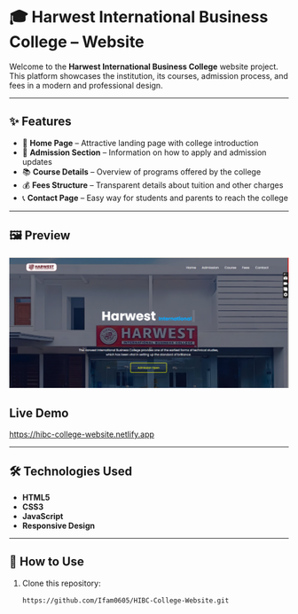 # 🎓 Harwest International Business College – Website  

Welcome to the **Harwest International Business College** website project.  
This platform showcases the institution, its courses, admission process, and fees in a modern and professional design.  

---

## ✨ Features  

- 🏫 **Home Page** – Attractive landing page with college introduction  
- 📝 **Admission Section** – Information on how to apply and admission updates  
- 📚 **Course Details** – Overview of programs offered by the college  
- 💰 **Fees Structure** – Transparent details about tuition and other charges  
- 📞 **Contact Page** – Easy way for students and parents to reach the college  

---

## 🖼️ Preview  

![College Website Screenshot](preview.png)  

## Live Demo
https://hibc-college-website.netlify.app

---

## 🛠️ Technologies Used  

- **HTML5**  
- **CSS3**  
- **JavaScript**  
- **Responsive Design**  

---

## 🚀 How to Use  

1. Clone this repository:  
   ```bash
   https://github.com/Ifam0605/HIBC-College-Website.git
